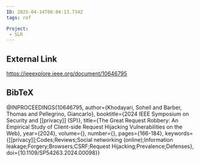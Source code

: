 ```yaml
---
ID: 2025-04-14T08:04:13.734Z
tags: ref

Project:
 - SLR
---
```

## External Link

https://ieeexplore.ieee.org/document/10646795

## BibTeX

@INPROCEEDINGS{10646795,   author={Khodayari, Soheil and Barber, Thomas and Pellegrino, Giancarlo},   booktitle={2024 IEEE Symposium on Security and [[privacy]] (SP)},    title={The Great Request Robbery: An Empirical Study of Client-side Request Hijacking Vulnerabilities on the Web},    year={2024},   volume={},   number={},   pages={166-184},   keywords={[[privacy]];Codes;Reviews;Social networking (online);Information leakage;Forgery;Browsers;CSRF;Request Hijacking;Prevalence;Defenses},   doi={10.1109/SP54263.2024.00098}}

